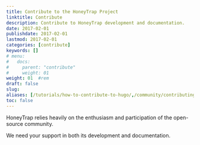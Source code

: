```yaml
---
title: Contribute to the HoneyTrap Project
linktitle: Contribute
description: Contribute to HoneyTrap development and documentation.
date: 2017-02-01
publishdate: 2017-02-01
lastmod: 2017-02-01
categories: [contribute]
keywords: []
# menu:
#   docs:
#     parent: "contribute"
#     weight: 01
weight: 01	#rem
draft: false
slug:
aliases: [/tutorials/how-to-contribute-to-hugo/,/community/contributing/]
toc: false
---
```


HoneyTrap relies heavily on the enthusiasm and participation of the open-source community.

We need your support in both its development and documentation.
